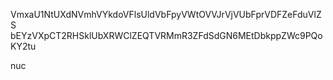 VmxaU1NtUXdNVmhVYkdoVFlsUldVbFpyVWtOVVJrVjVUbFprVDFZeFduVlZS
bEYzVXpCT2RHSklUbXRWClZEQTVRMmR3ZFdSdGN6MEtDbkppZWc9PQoKY2tu

nuc